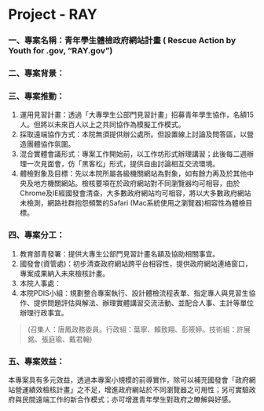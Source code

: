 # Project - RAY

### 一、專案名稱：青年學生體檢政府網站計畫 ( Rescue Action by Youth for .gov, “RAY.gov”)

### 二、專案背景：


### 三、專案推動：
1.    運用見習計畫：透過「大專學生公部門見習計畫」招募青年學生協作，名額15人。但將以未來百人以上之共同協作為模擬工作模式。
2.    採取遠端協作方式：本院無須提供辦公處所。但設置線上討論及問答區，以營造團體協作氛圍。
3.    混合實體會議形式：專案工作開始前，以工作坊形式辦理講習；此後每二週辦理一次見面會，仿「黑客松」形式，提供自由討論相互交流環境。
4.    體檢對象及目標：先以本院所屬各級機關網站為對象，如有餘力再及於其他中央及地方機關網站。檢核要項在於政府網站對不同瀏覽器均可相容，由於Chrome及IE經國發會清查，大多數政府網站均可相容，將以大多數政府網站未檢測，網路社群抱怨頻繁的Safari (Mac系統使用之瀏覽器)相容性為體檢目標。

### 四、專案分工：
1.    教育部青發署：提供大專生公部門見習計畫名額及協助相關事宜。
2.    國發會(資管處)：初步清查政府網站跨平台相容性，提供政府網站連絡窗口，專案成果納入未來檢核計畫。
3.    本院人事處：
4.    本院PDIS小組：規劃整合專案執行、設計體檢流程表單、指定專人與見習生協作、提供問題評估與解法、辦理實體講習交流活動、並配合人事、主計等單位辦理行政事宜。
> (召集人：唐鳳政務委員。行政組：葉寧、賴致翔、彭筱婷。技術組：許展銘、張庭瑜、戴君翰)

### 五、專案效益：
本專案具有多元效益，透過本專案小規模的前導實作，除可以補充國發會「政府網站營運績效檢核計畫」之不足，增進政府網站於不同瀏覽器之可用性；另可實驗政府與民間遠端工作的新合作模式；亦可增進青年學生對政府之瞭解與好感。
